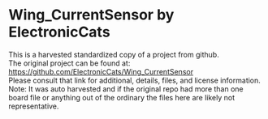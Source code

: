 
# Wing_CurrentSensor by ElectronicCats  
This is a harvested standardized copy of a project from github.  
The original project can be found at:  
https://github.com/ElectronicCats/Wing_CurrentSensor  
Please consult that link for additional, details, files, and license information.  
Note: It was auto harvested and if the original repo had more than one board file or anything out of the ordinary the files here are likely not representative.  
    
